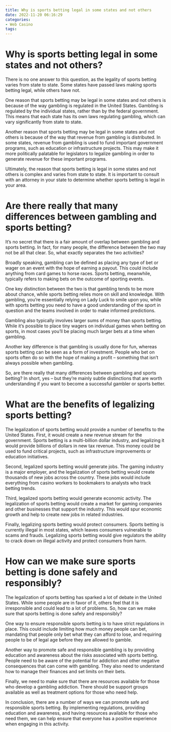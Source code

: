 ```yaml
---
title: Why is sports betting legal in some states and not others
date: 2022-11-20 06:16:29
categories:
- Web Casino
tags:
---
```



#  Why is sports betting legal in some states and not others?

There is no one answer to this question, as the legality of sports betting varies from state to state. Some states have passed laws making sports betting legal, while others have not.

One reason that sports betting may be legal in some states and not others is because of the way gambling is regulated in the United States. Gambling is regulated by the individual states, rather than by the federal government. This means that each state has its own laws regulating gambling, which can vary significantly from state to state.

Another reason that sports betting may be legal in some states and not others is because of the way that revenue from gambling is distributed. In some states, revenue from gambling is used to fund important government programs, such as education or infrastructure projects. This may make it more politically palatable for legislators to legalize gambling in order to generate revenue for these important programs.

Ultimately, the reason that sports betting is legal in some states and not others is complex and varies from state to state. It is important to consult with an attorney in your state to determine whether sports betting is legal in your area.

#  Are there really that many differences between gambling and sports betting?

It’s no secret that there is a fair amount of overlap between gambling and sports betting. In fact, for many people, the difference between the two may not be all that clear. So, what exactly separates the two activities?

Broadly speaking, gambling can be defined as placing any type of bet or wager on an event with the hope of earning a payout. This could include anything from card games to horse races. Sports betting, meanwhile, typically refers to making bets on the outcome of sporting events.

One key distinction between the two is that gambling tends to be more about chance, while sports betting relies more on skill and knowledge. With gambling, you’re essentially relying on Lady Luck to smile upon you, while with sports betting you need to have a good understanding of the sport in question and the teams involved in order to make informed predictions.

Gambling also typically involves larger sums of money than sports betting. While it’s possible to place tiny wagers on individual games when betting on sports, in most cases you’ll be placing much larger bets at a time when gambling.

Another key difference is that gambling is usually done for fun, whereas sports betting can be seen as a form of investment. People who bet on sports often do so with the hope of making a profit – something that isn’t always possible when gambling.

So, are there really that many differences between gambling and sports betting? In short, yes – but they’re mainly subtle distinctions that are worth understanding if you want to become a successful gambler or sports better.

#  What are the benefits of legalizing sports betting?

The legalization of sports betting would provide a number of benefits to the United States. First, it would create a new revenue stream for the government. Sports betting is a multi-billion dollar industry, and legalizing it would provide billions of dollars in new tax revenue. This money could be used to fund critical projects, such as infrastructure improvements or education initiatives.

Second, legalized sports betting would generate jobs. The gaming industry is a major employer, and the legalization of sports betting would create thousands of new jobs across the country. These jobs would include everything from casino workers to bookmakers to analysts who track betting trends.

Third, legalized sports betting would generate economic activity. The legalization of sports betting would create a market for gaming companies and other businesses that support the industry. This would spur economic growth and help to create new jobs in related industries.

Finally, legalizing sports betting would protect consumers. Sports betting is currently illegal in most states, which leaves consumers vulnerable to scams and frauds. Legalizing sports betting would give regulators the ability to crack down on illegal activity and protect consumers from harm.

#  How can we make sure sports betting is done safely and responsibly?

The legalization of sports betting has sparked a lot of debate in the United States. While some people are in favor of it, others feel that it is irresponsible and could lead to a lot of problems. So, how can we make sure that sports betting is done safely and responsibly?

One way to ensure responsible sports betting is to have strict regulations in place. This could include limiting how much money people can bet, mandating that people only bet what they can afford to lose, and requiring people to be of legal age before they are allowed to gamble.

Another way to promote safe and responsible gambling is by providing education and awareness about the risks associated with sports betting. People need to be aware of the potential for addiction and other negative consequences that can come with gambling. They also need to understand how to manage their finances and set limits on their bets.

Finally, we need to make sure that there are resources available for those who develop a gambling addiction. There should be support groups available as well as treatment options for those who need help.

In conclusion, there are a number of ways we can promote safe and responsible sports betting. By implementing regulations, providing education and awareness, and having resources available for those who need them, we can help ensure that everyone has a positive experience when engaging in this activity.